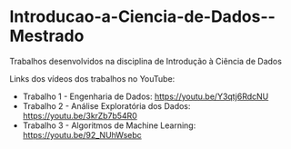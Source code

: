 # Introducao-a-Ciencia-de-Dados--Mestrado
Trabalhos desenvolvidos na disciplina de Introdução à Ciência de Dados

Links dos vídeos dos trabalhos no YouTube:
- Trabalho 1 - Engenharia de Dados: https://youtu.be/Y3qtj6RdcNU
- Trabalho 2 - Análise Exploratória dos Dados: https://youtu.be/3krZb7b54R0
- Trabalho 3 - Algoritmos de Machine Learning: https://youtu.be/92_NUhWsebc
